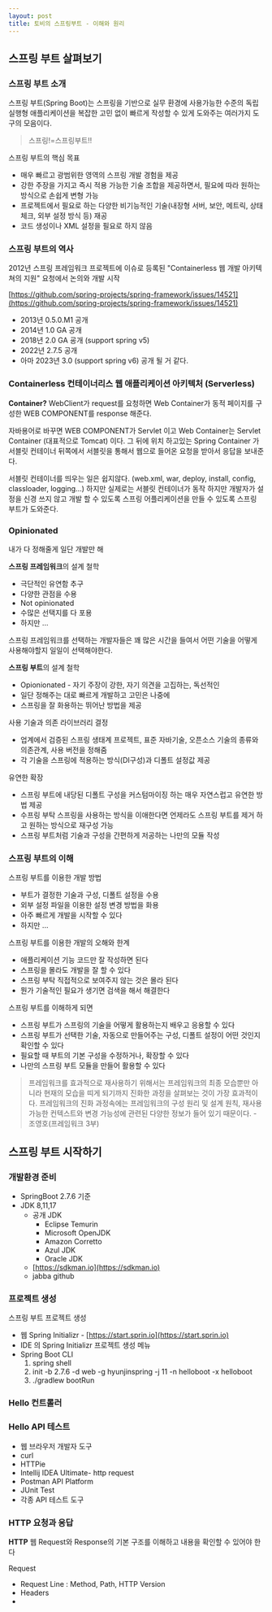 ```yaml
---
layout: post
title: 토비의 스프링부트 - 이해와 원리
---
```


## 스프링 부트 살펴보기

### 스프링 부트 소개
스프링 부트(Spring Boot)는 스프링을 기반으로 실무 환경에 사용가능한 수준의 독립실행형 애플리케이션을 복잡한 고민 없이 빠르게 작성할 수 있게 도와주는 여러가지 도구의 모음이다.

>스프링!=스프링부트!!

스프링 부트의 핵심 목표
- 매우 빠르고 광범위한 영역의 스프링 개발 경험을 제공
- 강한 주장을 가지고 즉시 적용 가능한 기술 조합을 제공하면서, 필요에 따라 원하는 방식으로 손쉽게 변형 가능
- 프로젝트에서 필요로 하는 다양한 비기능적인 기술(내장형 서버, 보안, 메트릭, 상태 체크, 외부 설정 방식 등) 재공
- 코드 생성이나 XML 설정을 필요로 하지 않음

### 스프링 부트의 역사
2012년 스프링 프레임워크 프로젝트에 이슈로 등록된 "Containerless 웹 개발 아키텍쳐의 지원" 요청에서 논의와 개발 시작

[https://github.com/spring-projects/spring-framework/issues/14521](https://github.com/spring-projects/spring-framework/issues/14521)

- 2013년 0.5.0.M1 공개
- 2014년 1.0 GA 공개
- 2018년 2.0 GA 굥개 (support spring v5)
- 2022년 2.7.5 공개
- 아마 2023년 3.0 (support spring v6) 공개 될 거 같다.

### Containerless 컨테이너리스 웹 애플리케이션 아키텍처 (Serverless)

**Container?**
WebClient가 request를 요청하면 Web Container가 동적 페이지를 구성한 WEB COMPONENT를 response 해준다.

자바용어로 바꾸면  WEB COMPONENT가 Servlet 이고   Web Container는 Servlet Container (대표적으로 Tomcat) 이다.
그 뒤에 위치 하고있는 Spring Container 가 서블릿 컨테이너 뒤쪽에서 서블릿을 통해서 웹으로 들어온 요청을 받아서 응답을 보내준다.

서블릿 컨테이너를 띄우는 일은 쉽지않다. (web.xml, war, deploy, install, config, classloader, logging...) 하지만
실제로는 서블릿 컨테이너가 동작 하지만 개발자가 설정을 신경 쓰지 않고 개발 할 수 있도록 스프링 어플리케이션을 만들 수 있도록 스프링 부트가 도와준다.

### Opinionated
내가 다 정해줄게 일단 개발만 해

**스프링 프레임워크**의 설계 철학
- 극단적인 유연함 추구
- 다양한 관점을 수용
- Not opinionated
- 수많은 선택지를 다 포용
- 하지만 ...

스프링 프레임워크를 선택하는 개발자들은 꽤 많은 시간을 들여서 어떤 기술을 어떻게 사용해야할지 일일이 선택해야한다.

**스프링 부트**의 설계 철학
- Opionionated -  자기 주장이 강한, 자기 의견을 고집하는, 독선적인
- 일단 정해주는 대로 빠르게 개발하고 고민은 나중에
- 스프링을 잘 화용하는 뛰어난 방법을 제공

사용 기술과 의존 라이브러리 결정
- 업계에서 검증된 스프링 생태계 프로젝트, 표준 자바기술, 오픈소스 기술의 종류와 의존관계, 사용 버전을 정해줌
- 각 기술을 스프링에 적용하는 방식(DI구성)과 디폴트 설정값 제공


유연한 확장
- 스프링 부트에 내당된 디폴트 구성을 커스텀마이징 하는 매우 자연스럽고 유연한 방법 제공
- 수프링 부탁 스프링을 사용하는 방식을 이애한다면 언제라도 스프링 부트를 제거 하고 원하는 방식으로 재구성 가능
- 스프링 부트처럼 기술과 구성을 간편하게 저공하는 나만의 모듈 작성

### 스프링 부트의 이해

스프링 부트를 이용한 개발 방법
- 부트가 결정한 기술과 구성, 디폴트 설정을 수용
- 외부 설정 파일을 이용한 설정 변경 방법을 화용
- 아주 빠르게 개발을 시작할 수 있다
- 하지만 ...

스프링 부트를 이용한 개발의 오해와 한계
- 애플리케이션 기능 코드만 잘 작성하면 된다
- 스프링을 몰라도 개발을 잘 할 수 있다
- 스프링 부탁 직접적으로 보여주지 않는 것은 몰라 된다
- 뭔가 기술적인 필요가 생기면 검색을 해서 해결한다

스프링 부트를 이해하게 되면
- 스프링 부트가 스프링의 기술을 어떻게 활용하는지 배우고 응용할 수 있다
- 스프링 부트가 선택한 기술, 자동으로 만들어주는 구성, 디폴트 설정이 어떤 것인지 확인할 수 있다
- 필요할 때 부트의 기본 구성을 수정하거나, 확장할 수 있다
- 나만의 스프링 부트 모듈을 만들어 활용할 수 있다

>프레임워크를 효과적으로 재사용하기 위해서는 프레임워크의 최종 모습뿐만 아니라 현재의 모습을 띠게 되기까지 진화한
> 과정을 살펴보는 것이 가장 효과적이다. 프레임워크의 진화 과정속에는 프레임워크의 구성 원리 및 설계 원칙, 재사용 가능한 컨텍스트와
> 변경 가능성에 관련된 다양한 정보가 들어 있기 때문이다. - 조영호(프레임워크 3부)


## 스프링 부트 시작하기
### 개발환경 준비
- SpringBoot 2.7.6 기준
- JDK 8,11,17
    - 공개 JDK
        - Eclipse Temurin
        - Microsoft OpenJDK
        - Amazon Corretto
        - Azul JDK
        - Oracle JDK
    - [https://sdkman.io](https://sdkman.io)
    - jabba github

### 프로젝트 생성
스프링 부트 프로젝트 생성
- 웹 Spring Initializr - [https://start.sprin.io](https://start.sprin.io)
- IDE 의 Spring Initializr 프로젝트 생성 메뉴
- Spring Boot CLI
    1. spring shell
    2. init -b 2.7.6 -d web -g hyunjinspring -j 11 -n helloboot -x helloboot
    3. ./gradlew bootRun


### Hello 컨트롤러
### Hello API 테스트
 - 웹 브라우저 개발자 도구
 - curl
 - HTTPie
 - Intellij IDEA Ultimate- http request
 - Postman API Platform
 - JUnit Test
 - 각종 API 테스트 도구

### HTTP 요청과 응답
**HTTP** 웹 Request와 Response의 기본 구조를 이해하고 내용을 확인할 수 있어야 한다

Request
- Request Line : Method, Path, HTTP Version
- Headers
- 